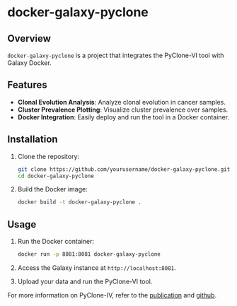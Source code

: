 # docker-galaxy-pyclone

## Overview
`docker-galaxy-pyclone` is a project that integrates the PyClone-VI tool with Galaxy Docker. 

## Features
- **Clonal Evolution Analysis**: Analyze clonal evolution in cancer samples.
- **Cluster Prevalence Plotting**: Visualize cluster prevalence over samples.
- **Docker Integration**: Easily deploy and run the tool in a Docker container.


## Installation
1. Clone the repository:
    ```sh
    git clone https://github.com/yourusername/docker-galaxy-pyclone.git
    cd docker-galaxy-pyclone
    ```

2. Build the Docker image:
    ```sh
    docker build -t docker-galaxy-pyclone .
    ```

## Usage
1. Run the Docker container:
    ```sh
    docker run -p 8081:8081 docker-galaxy-pyclone
    ```

2. Access the Galaxy instance at `http://localhost:8081`.

3. Upload your data and run the PyClone-VI tool. 

For more information on PyClone-IV, refer to the [publication](https://bmcbioinformatics.biomedcentral.com/articles/10.1186/s12859-020-03919-2) and [github](https://github.com/Roth-Lab/pyclone-vi).

